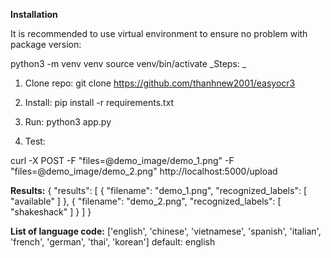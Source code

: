 **Installation**

It is recommended to use virtual environment to ensure no problem with package version:

python3 -m venv venv
source venv/bin/activate
_Steps: _

1. Clone repo: git clone https://github.com/thanhnew2001/easyocr3

2. Install: pip install -r requirements.txt
3. Run: python3 app.py
4. Test:

curl -X POST -F "files=@demo_image/demo_1.png" -F "files=@demo_image/demo_2.png" http://localhost:5000/upload 

**Results:**
{
  "results": [
    {
      "filename": "demo_1.png",
      "recognized_labels": [
        "available"
      ]
    },
    {
      "filename": "demo_2.png",
      "recognized_labels": [
        "shakeshack"
      ]
    }
  ]
}


**List of language code:**
['english', 'chinese', 'vietnamese', 'spanish', 'italian', 'french', 'german', 'thai', 'korean']
default: english
